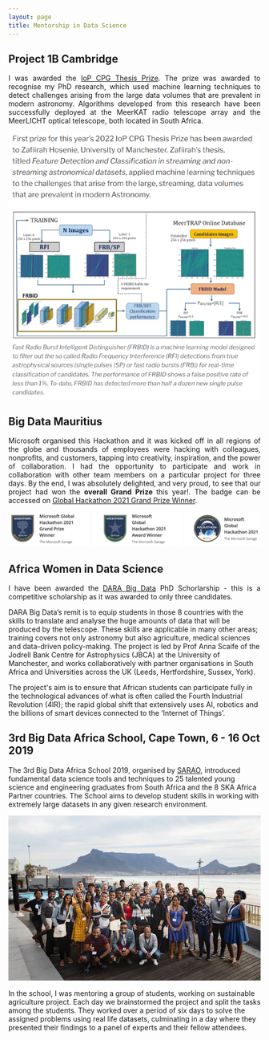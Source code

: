 ```yaml
---
layout: page
title: Mentorship in Data Science
---
```

## Project 1B Cambridge
<p align="justify"> I was awarded the <a href="https://compphysics.org/2022/12/06/zafiirah-hosenie-awarded-iop-cpg-thesis-prize/">IoP CPG Thesis Prize</a>. The prize was awarded to recognise my PhD research, which used machine learning techniques to detect challenges arising from the large data volumes that are prevalent in modern astronomy. Algorithms developed from this research have been successfully deployed at the MeerKAT radio telescope array and the MeerLICHT optical telescope, both located in South Africa.</p>

![Microsoft](/assets/img/IoP-Prize.png)

## Big Data Mauritius
<p align="justify"> Microsoft organised this Hackathon and it was kicked off in all regions of the globe and thousands of employees were hacking with colleagues, nonprofits, and customers, tapping into creativity, inspiration, and the power of collaboration. I had the opportunity to participate and work in collaboration with other team members on a particular project for three days. By the end, I was absolutely delighted, and very proud, to see that our project had won the <b>overall Grand Prize </b> this year!. The badge can be accessed on <a href="https://www.credly.com/badges/dcc85600-ceef-495b-9fd0-0c332171658c">Global Hackathon 2021 Grand Prize Winner</a>.</p>

![Microsoft](/assets/img/certificate-hackathon.png)

## Africa Women in Data Science
<p align="justify"> I have been awarded the <a href="https://www.darabigdata.com/">DARA Big Data</a> PhD Schorlarship - this is a competitive scholarship as it was awarded to only three candidates.
  
DARA Big Data’s remit is to equip students in those 8 countries with the skills to translate and analyse the huge amounts of data that will be produced by the telescope. These skills are applicable in many other areas; training covers not only astronomy but also agriculture, medical sciences and data-driven policy-making. The project is led by Prof Anna Scaife of the Jodrell Bank Centre for Astrophysics (JBCA) at the University of Manchester, and works collaboratively with partner organisations in South Africa and Universities across the UK (Leeds, Hertfordshire, Sussex, York). 

The project's aim is to ensure that African students can participate fully in the technological advances of what is often called the Fourth Industrial Revolution (4IR); the rapid global shift that extensively uses AI, robotics and the billions of smart devices connected to the ‘Internet of Things’. 
</p>

## 3rd Big Data Africa School, Cape Town, 6 - 16 Oct 2019
The 3rd Big Data Africa School 2019, organised by <a href="https://www.sarao.ac.za/media-releases/sarao-upskilling-africas-bright-young-minds-in-big-data/">SARAO</a>, introduced fundamental data science tools and techniques to 25 talented young science and engineering graduates from South Africa and the 8 SKA Africa Partner countries. The School aims to develop student skills in working with extremely large datasets in any given research environment.

![Microsoft](/assets/img/CapeTownBigdata.png)

In the school, I was mentoring a group of students, working on sustainable agriculture project. Each day we brainstormed the project and split the tasks among the students. They worked over a period of six days to solve  the assigned problems using real life datasets, culminating in a day where they presented their findings to a panel of experts and their fellow attendees.
